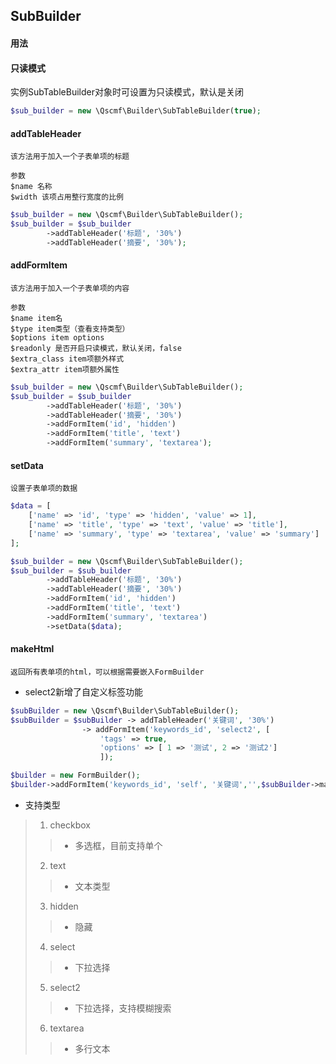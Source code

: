 ## SubBuilder

#### 用法

#### 只读模式
实例SubTableBuilder对象时可设置为只读模式，默认是关闭
```php
$sub_builder = new \Qscmf\Builder\SubTableBuilder(true);
```

#### addTableHeader
```blade
该方法用于加入一个子表单项的标题

参数
$name 名称
$width 该项占用整行宽度的比例
```
```php
$sub_builder = new \Qscmf\Builder\SubTableBuilder();
$sub_builder = $sub_builder
        ->addTableHeader('标题', '30%')
        ->addTableHeader('摘要', '30%');
```

#### addFormItem
```blade
该方法用于加入一个子表单项的内容

参数
$name item名
$type item类型（查看支持类型）
$options item options
$readonly 是否开启只读模式，默认关闭，false
$extra_class item项额外样式
$extra_attr item项额外属性
```
```php
$sub_builder = new \Qscmf\Builder\SubTableBuilder();
$sub_builder = $sub_builder
        ->addTableHeader('标题', '30%')
        ->addTableHeader('摘要', '30%')
        ->addFormItem('id', 'hidden')
        ->addFormItem('title', 'text')
        ->addFormItem('summary', 'textarea');
```

#### setData
```blade
设置子表单项的数据
```
```php
$data = [
    ['name' => 'id', 'type' => 'hidden', 'value' => 1],
    ['name' => 'title', 'type' => 'text', 'value' => 'title'],
    ['name' => 'summary', 'type' => 'textarea', 'value' => 'summary']
];

$sub_builder = new \Qscmf\Builder\SubTableBuilder();
$sub_builder = $sub_builder
        ->addTableHeader('标题', '30%')
        ->addTableHeader('摘要', '30%')
        ->addFormItem('id', 'hidden')
        ->addFormItem('title', 'text')
        ->addFormItem('summary', 'textarea')
        ->setData($data);
```

#### makeHtml
```blade
返回所有表单项的html，可以根据需要嵌入FormBuilder
```

+ select2新增了自定义标签功能
```php
$subBuilder = new \Qscmf\Builder\SubTableBuilder();
$subBuilder = $subBuilder -> addTableHeader('关键词', '30%')
                -> addFormItem('keywords_id', 'select2', [
                    'tags' => true,
                    'options' => [ 1 => '测试', 2 => '测试2']
                    ]);

$builder = new FormBuilder();
$builder->addFormItem('keywords_id', 'self', '关键词','',$subBuilder->makeHtml());
```

+ 支持类型
> 1. checkbox
>> + 多选框，目前支持单个
> 2. text
>> + 文本类型
> 3. hidden
>> + 隐藏
> 4. select
>> + 下拉选择
> 5. select2
>> + 下拉选择，支持模糊搜索
> 6. textarea
>> + 多行文本